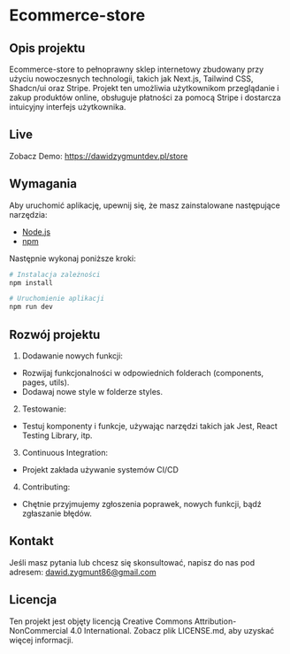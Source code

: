 # Ecommerce-store

## Opis projektu
Ecommerce-store to pełnoprawny sklep internetowy zbudowany przy użyciu nowoczesnych technologii, takich jak Next.js, Tailwind CSS, Shadcn/ui oraz Stripe. Projekt ten umożliwia użytkownikom przeglądanie i zakup produktów online, obsługuje płatności za pomocą Stripe i dostarcza intuicyjny interfejs użytkownika.

## Live
Zobacz Demo: https://dawidzygmuntdev.pl/store

## Wymagania
Aby uruchomić aplikację, upewnij się, że masz zainstalowane następujące narzędzia:
- [Node.js](https://nodejs.org/)
- [npm](https://www.npmjs.com/)

Następnie wykonaj poniższe kroki:

```bash
# Instalacja zależności
npm install

# Uruchomienie aplikacji
npm run dev
```

## Rozwój projektu
1. Dodawanie nowych funkcji:
- Rozwijaj funkcjonalności w odpowiednich folderach (components, pages, utils).
- Dodawaj nowe style w folderze styles.
2. Testowanie:
- Testuj komponenty i funkcje, używając narzędzi takich jak Jest, React Testing Library, itp.
3. Continuous Integration:
- Projekt zakłada używanie systemów CI/CD
4. Contributing:
- Chętnie przyjmujemy zgłoszenia poprawek, nowych funkcji, bądź zgłaszanie błędów.

## Kontakt
Jeśli masz pytania lub chcesz się skonsultować, napisz do nas pod adresem: dawid.zygmunt86@gmail.com

## Licencja
Ten projekt jest objęty licencją Creative Commons Attribution-NonCommercial 4.0 International. Zobacz plik LICENSE.md, aby uzyskać więcej informacji.
